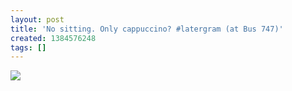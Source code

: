 ```yaml
---
layout: post
title: 'No sitting. Only cappuccino? #latergram (at Bus 747)'
created: 1384576248
tags: []
---
```

![](http://31.media.tumblr.com/438d44cf7ca75bd207fd1bcd22519493/tumblr_mwc9vcohQn1rsr8w3o1_500.jpg)


